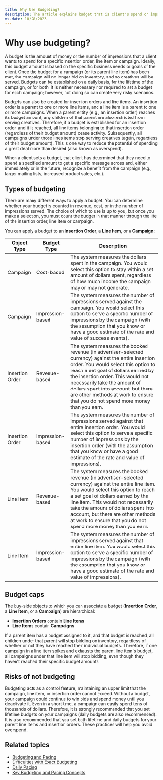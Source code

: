```yaml
---
title: Why Use Budgeting?
description: The article explains budget that is client's spend or impressions goal for insertion order, line item, or campaign. 
ms.date: 10/28/2023
---
```


# Why use budgeting?

A budget is the amount of money or the number of impressions that a client wants to spend for a specific insertion order, line item or campaign. Ideally, this budget amount is based on the specific business needs or goals of the client.
Once the budget for a campaign (or its parent line item) has been met, the campaign will no longer bid on inventory, and no creatives will be served. Budgets can be established on a daily basis, for the lifetime of the campaign, or for both. It is neither necessary nor required to set a budget for each campaign; however, not doing so can create very risky
scenarios.

Budgets can also be created for insertion orders and line items. An insertion order is a parent to one or more line items, and a line item is a parent to one or more campaigns. When a parent entity (e.g., an insertion order) reaches its budget amount, any children of that parent are also restricted from serving creatives. Therefore, if a budget is
established for an insertion order, and it is reached, all line items belonging to that insertion order (regardless of their budget amount) cease activity. Subsequently, all campaigns under those lines items stop serving creatives (again, regardless of their budget amount). This is one way to reduce the potential of spending a great deal more than
desired (also known as overspend).

When a client sets a budget, that client has determined that they need to spend a specified amount to get a specific message across and, either immediately or in the future, recognize a benefit from the campaign (e.g., larger mailing lists, increased product sales, etc.).

## Types of budgeting

There are many different ways to apply a budget. You can determine whether your budget is counted in revenue, cost, or in the number of impressions served. The choice of which to use is up to you, but once you make a selection, you must count the budget in that manner through the life of the insertion order, line item or
campaign.

You can apply a budget to an **Insertion Order**, a **Line Item**, or a **Campaign**:

| Object Type | Budget Type | Description |
|---|---|---|
| Campaign | Cost-based | The system measures the dollars spent in the campaign. You would select this option to stay within a set amount of dollars spent, regardless of how much income the campaign may or may not generate. |
| Campaign | Impression-based | The system measures the number of impressions served against the campaign. You would select this option to serve a specific number of impressions by the campaign (with the assumption that you know or have a good estimate of the rate and value of success events). |
| Insertion Order | Revenue-based | The system measures the booked revenue (in advertiser-selected currency) against the entire insertion order. You would select this option to reach a set goal of dollars earned by the insertion order. This would not necessarily take the amount of dollars spent into account, but there are other methods at work to ensure that you do not spend more money than you earn. |
| Insertion Order | Impression-based | The system measures the number of impressions served against that entire insertion order. You would select this option to serve a specific number of impressions by the insertion order (with the assumption that you know or have a good estimate of the rate and value of impressions). |
| Line Item | Revenue-based | The system measures the booked revenue (in advertiser-selected currency) against the entire line item. You would select this option to reach a set goal of dollars earned by the line item. This would not necessarily take the amount of dollars spent into account, but there are other methods at work to ensure that you do not spend more money than you earn. |
| Line Item | Impression-based | The system measures the number of impressions served against that entire line item. You would select this option to serve a specific number of impressions by the campaign (with the assumption that you know or have a good estimate of the rate and value of impressions). |

## Budget caps

The buy-side objects to which you can associate a budget (**Insertion Order**, a **Line Item**, or a **Campaign**) are hierarchical:

- **Insertion Orders** contain **Line Items**
- **Line Items** contain **Campaigns**

If a parent item has a budget assigned to it, and that budget is reached, all children under that parent will stop bidding on inventory, regardless of whether or not they have reached their individual budgets.
Therefore, if one campaign in a line item spikes and exhausts the parent line item's budget, all campaigns under that line item will stop bidding, even though they haven't reached their specific budget amounts.

## Risks of not budgeting

Budgeting acts as a control feature, maintaining an upper limit that the campaign, line item, or insertion order cannot exceed. Without a budget, your campaign could continue to win bids and spend money until you deactivate it. Even in a short time, a campaign can easily spend tens of thousands of dollars. Therefore, it is strongly recommended that you set
lifetime budgets on your campaigns (daily budgets are also recommended). It is also recommended that you set both lifetime and daily budgets for your parent line items and insertion orders. These practices will help you avoid overspend.

## Related topics

- [Budgeting and Pacing](budgeting-and-pacing.md)
- [Difficulties with Exact Budgeting](difficulties-with-exact-budgeting.md)
- [Daily Pacing](daily-pacing.md)
- [Key Budgeting and Pacing Concepts](key-budgeting-and-pacing-concepts.md)
